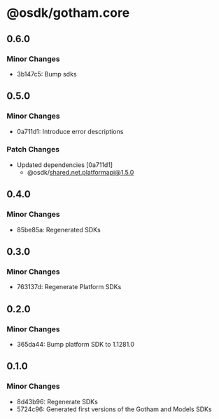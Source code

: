 # @osdk/gotham.core

## 0.6.0

### Minor Changes

- 3b147c5: Bump sdks

## 0.5.0

### Minor Changes

- 0a711d1: Introduce error descriptions

### Patch Changes

- Updated dependencies [0a711d1]
  - @osdk/shared.net.platformapi@1.5.0

## 0.4.0

### Minor Changes

- 85be85a: Regenerated SDKs

## 0.3.0

### Minor Changes

- 763137d: Regenerate Platform SDKs

## 0.2.0

### Minor Changes

- 365da44: Bump platform SDK to 1.1281.0

## 0.1.0

### Minor Changes

- 8d43b96: Regenerate SDKs
- 5724c96: Generated first versions of the Gotham and Models SDKs
